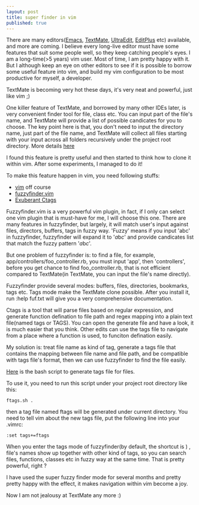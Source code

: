 ```yaml
---
layout: post
title: super finder in vim
published: true
---
```


There are many editors([Emacs][], [TextMate][], [UltraEdit][], [EditPlus][] etc)  available, and more are coming. I believe every long-live editor must have some features that suit some people well, so they keep catching people's eyes. I am a long-time(>5 years) vim user. Most of time, I am pretty happy with it. But I although keep an eye on other editors to see if it is possible to borrow some useful feature into vim, and build my vim configuration to be most productive for myself, a developer.

TextMate is becoming very hot these days, it's very neat and powerful, just like vim ;) 

One killer feature of TextMate, and borrowed by many other IDEs later, is very convenient finder tool for file, class etc. You can input part of the file's name, and TextMate will provide a list of possible candicates for you to choose. The key point here is that, you don't need to input the directory name, just part of the file name, and TextMate will collect all files starting with your input across all folders recursively under the project root directory. More details [here][TextMate Moving Between Files]

I found this feature is pretty useful and then started to think how to clone it within vim. After some experiments, I managed to do it! 

To make this feature happen in vim, you need following stuffs: 

* [vim][] off course
* [fuzzyfinder.vim][]
* [Exuberant Ctags][]

Fuzzyfinder.vim is a very powerful vim plugin, in fact, if I only can select one vim plugin that is must-have for me, I will choose this one. There are many features in fuzzyfinder, but largely, it will match user's input against files, directors, buffers, tags in fuzzy way. 'Fuzzy' means if you input 'abc' in fuzzyfinder, fuzzyfinder will expand it to '*a*b*c*' and provide candicates list that match the fuzzy pattern '*a*b*c*'. 

But one problem of fuzzyfinder is: to find a file, for example, app/controllers/foo_controller.rb, you must input 'app', then 'controllers', before you get chance to find foo_controller.rb, that is not efficient compared to TextMate(in TextMate, you can input the file's name directly).

Fuzzyfinder provide several modes: buffers, files, directories, bookmarks, tags etc. Tags mode make the TextMate clone possible. After you install it, run :help fuf.txt will give you a very comprehensive documentation.

Ctags is a tool that will parse files based on regular expression, and generate function defination to file path and regex mapping into a plain text file(named tags or TAGS). You can open the generate file and have a look, it is much easier that you think.  Other edits can use the tags file to navigate from a place where a function is used, to funciton defination easily. 

My solution is: treat file name as kind of tag, generate a tags file that contains the mapping between file name and file path, and  be compatible with tags file's format, then we can use fuzzyfinder to find the file easily.

[Here][ftags.sh] is the bash script to generate tags file for files. 

To use it, you need to run this script under your project root directory like this:
  
    ftags.sh .

then a tag file named ftags will be generated under current directory. You need to tell vim about the new tags file, put the following line into your .vimrc:

    :set tags+=ftags 

When you enter the tags mode of fuzzyfinder(by default, the shortcut is <C-f><C-t>) , file's names show up together with other kind of tags, so you can search files, functions, classes etc in fuzzy way at the same time. That is pretty powerful, right ? 

I have used the super fuzzy finder mode for several months and pretty pretty happy with the effect, it makes navigation within vim become a joy. 

Now I am not jealousy at TextMate any more :) 

[Emacs]: http://www.gnu.org/software/emacs/
[TextMate]: http://macromates.com
[UltraEdit]: http://www.ultraedit.com
[EditPlus]: http://www.editplus.com
[TextMate Moving Between Files]: http://manual.macromates.com/en/working_with_multiple_files#moving_between_files_with_grace
[fuzzyfinder.vim]: http://www.vim.org/scripts/script.php?script_id=1984
[Exuberant Ctags]: http://ctags.sourceforge.net/ 
[ftags.sh]: http://github.com/linsong/dailyconfig/raw/master/mytools/ftags.sh
[vim]: http://www.vim.org
